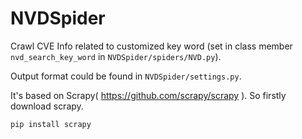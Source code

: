 # NVDSpider

Crawl CVE Info related to customized key word (set in class member `nvd_search_key_word` in `NVDSpider/spiders/NVD.py`). 

Output format could be found in `NVDSpider/settings.py`.

It's based on Scrapy( https://github.com/scrapy/scrapy ). So firstly download scrapy.
```python
pip install scrapy
```

